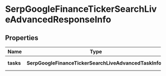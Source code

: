# SerpGoogleFinanceTickerSearchLiveAdvancedResponseInfo

## Properties

| Name | Type | Description | Notes |
|------------ | ------------- | ------------- | -------------|
**tasks** | **SerpGoogleFinanceTickerSearchLiveAdvancedTaskInfo[]** | array of tasks |[optional]|